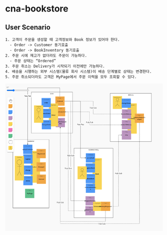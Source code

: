 # cna-bookstore

## User Scenario
```
1. 고객이 주문을 생성할 때 고객정보와 Book 정보가 있어야 한다.
  - Order -> Customer 동기호출
  - Order -> BookInventory 동기호출
2. 주문 시에 재고가 없더라도 주문이 가능하다.
  - 주문 상태는 “Ordered”
3. 주문 취소는 Delivery가 시작되기 이전에만 가능하다.
4. 배송을 시행하는 외부 시스템(물류 회사 시스템)이 배송 단계별로 상태는 변경한다.
5. 주문 취소되더라도 고객은 MyPage에서 주문 이력을 모두 조회할 수 있다.
```


![Alt text](cna-bookstore.PNG?raw=true "Optional Title")
